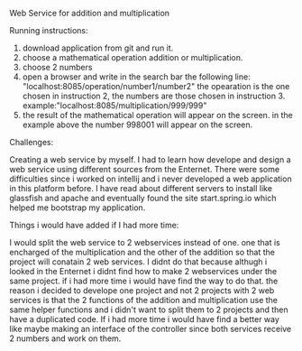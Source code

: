 Web Service for addition and multiplication


Running instructions:
1. download application from git and run it.
2. choose a mathematical operation addition or multiplication.
3. choose 2 numbers
4. open a browser and write in the search bar the following line: "localhost:8085/operation/number1/number2"
the opearation is the one chosen in instruction 2, the numbers are those chosen in instruction 3.
example:"localhost:8085/multiplication/999/999"
5. the result of the mathematical operation will appear on the screen. in the example above the number 998001 will appear on the screen.


Challenges:

Creating a web service by myself.
I had to learn how develope and design a web service using different sources from the Enternet.
There were some difficulties since i worked on intellij and i never developed a web application in this platform before.
I have read about different servers to install like glassfish and apache and eventually found the site  start.spring.io 
which helped me bootstrap my application.


Things i would have added if I had more time:

I would split the web service to 2 webservices instead of one.
one that is encharged of the multiplication and the other of the addition so that the project will conatain 2 web services.
I didnt do that because althugh i looked in the Enternet i didnt find how to make 2 webservices under the same project. 
if i had more time i would have find the way to do that. 
the reason i decided to develope one project and not 2 projects with 2 web services is that the 2 functions of the addition and
multiplication use the same helper functions and i didn't want to split them to 2 projects and then have a duplicated code.
If i had more time i would have find a better way like maybe making an interface of the controller since both services
receive 2 numbers and work on them.   

  
